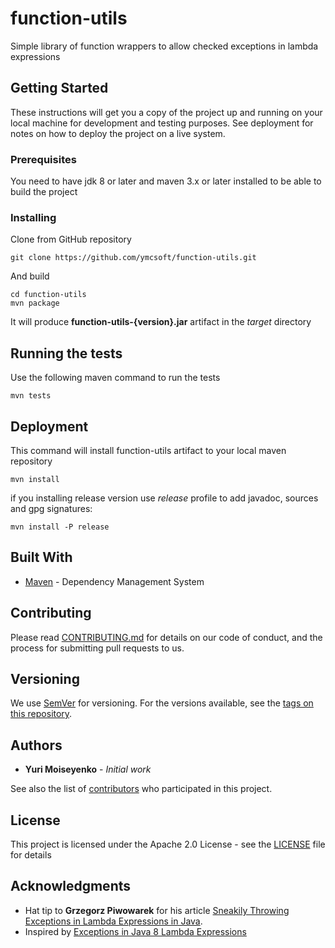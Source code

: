 # function-utils

Simple library of function wrappers to allow checked exceptions in lambda expressions

## Getting Started

These instructions will get you a copy of the project up and running on your local machine for development and testing purposes. See deployment for notes on how to deploy the project on a live system.

### Prerequisites

You need to have jdk 8 or later and maven 3.x or later installed to be able to build the project

### Installing

Clone from GitHub repository

```
git clone https://github.com/ymcsoft/function-utils.git
```

And build

```
cd function-utils
mvn package
```
It will produce **function-utils-{version}.jar** artifact in the *target* directory

## Running the tests

Use the following maven command to run the tests

```
mvn tests
```

## Deployment

This command will install function-utils artifact to your local maven repository

```
mvn install
```
if you installing release version use _release_ profile to add javadoc, sources and gpg signatures:

```
mvn install -P release
```

## Built With

* [Maven](https://maven.apache.org/) - Dependency Management System

## Contributing

Please read [CONTRIBUTING.md](CONTRIBUTING.md) for details on our code of conduct, and the process for submitting pull requests to us.

## Versioning

We use [SemVer](http://semver.org/) for versioning. For the versions available, see the [tags on this repository](https://github.com/ymcsoft/function-utils/tags). 

## Authors

* **Yuri Moiseyenko** - *Initial work*

See also the list of [contributors](https://github.com/ymcsoft/function-utils/contributors) who participated in this project.

## License

This project is licensed under the Apache 2.0 License - see the [LICENSE](LICENSE) file for details

## Acknowledgments

* Hat tip to **Grzegorz Piwowarek** for his article [Sneakily Throwing Exceptions in Lambda Expressions in Java](https://4comprehension.com/sneakily-throwing-exceptions-in-lambda-expressions-in-java/).
* Inspired by [Exceptions in Java 8 Lambda Expressions](https://www.baeldung.com/java-lambda-exceptions)</a>
